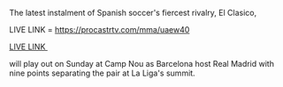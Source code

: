 The latest instalment of Spanish soccer's fiercest rivalry, El Clasico,

LIVE LINK = https://procastrtv.com/mma/uaew40

<a href="https://procastrtv.com/mma/uaew40">LIVE LINK </a>

will play out on Sunday at Camp Nou as Barcelona host Real Madrid with nine points separating the pair at La Liga's summit.
